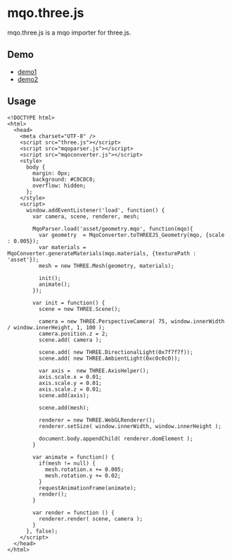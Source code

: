mqo.three.js
============
mqo.three.js is a mqo importer for three.js.

Demo
----
* [demo1](http://www18.ocn.ne.jp/~nyamadan/dev/webgl/mqo/demo1.html)
* [demo2](http://www18.ocn.ne.jp/~nyamadan/dev/webgl/mqo/demo2.html)

Usage
-----
    <!DOCTYPE html>
    <html>
      <head>
        <meta charset="UTF-8" />
        <script src="three.js"></script>
        <script src="mqoparser.js"></script>
        <script src="mqoconverter.js"></script>
        <style>
          body {
            margin: 0px;
            background: #C0C0C0;
            overflow: hidden;
          };
        </style>
        <script>
          window.addEventListener('load', function() {
            var camera, scene, renderer, mesh;

            MqoParser.load('asset/geometry.mqo', function(mqo){
              var geometry  = MqoConverter.toTHREEJS_Geometry(mqo, {scale : 0.005});
              var materials = MqoConverter.generateMaterials(mqo.materials, {texturePath : 'asset'});
              mesh = new THREE.Mesh(geometry, materials);

              init();
              animate();
            });

            var init = function() {
              scene = new THREE.Scene();

              camera = new THREE.PerspectiveCamera( 75, window.innerWidth / window.innerHeight, 1, 100 );
              camera.position.z = 2;
              scene.add( camera );

              scene.add( new THREE.DirectionalLight(0x7f7f7f));
              scene.add( new THREE.AmbientLight(0xc0c0c0));

              var axis =  new THREE.AxisHelper();
              axis.scale.x = 0.01;
              axis.scale.y = 0.01;
              axis.scale.z = 0.01;
              scene.add(axis);

              scene.add(mesh);

              renderer = new THREE.WebGLRenderer();
              renderer.setSize( window.innerWidth, window.innerHeight );

              document.body.appendChild( renderer.domElement );
            }

            var animate = function() {
              if(mesh != null) {
                mesh.rotation.x += 0.005;
                mesh.rotation.y += 0.02;
              }
              requestAnimationFrame(animate);
              render();
            }

            var render = function () {
              renderer.render( scene, camera );
            }
          }, false);
        </script>
      </head>
    </html>
